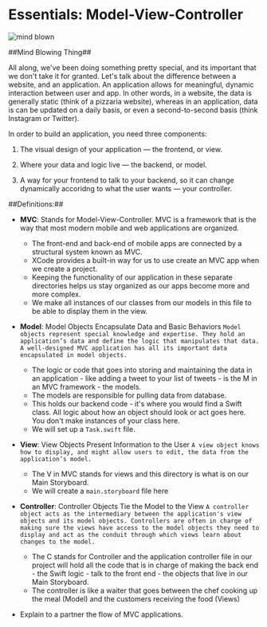 # Essentials: Model-View-Controller


![mind blown](http://i.giphy.com/1gUxB3UbATEvS.gif)


##Mind Blowing Thing##

All along, we've been doing something pretty special, and its important that we don't take it for granted.  Let's talk about the difference between a website, and an application.  An application allows for meaningful, dynamic interaction between user and app.  In other words, in a website, the data is generally static (think of a pizzaria website), whereas in an application, data is can be updated on a daily basis, or even a second-to-second basis (think Instagram or Twitter).  

In order to build an application, you need three components:

1. The visual design of your application — the frontend, or view.

2. Where your data and logic live — the backend, or model.

3. A way for your frontend to talk to your backend, so it can change dynamically accoridng to what the user wants — your controller.


##Definitions:##

+ **MVC**: Stands for Model-View-Controller. MVC is a framework that is the way that most modern mobile and web applications are organized.
  * The front-end and back-end of mobile apps are connected by a structural system known as MVC.
  * XCode provides a built-in way for us to use create an MVC app when we create a project.  
  * Keeping the functionality of our application in these separate directories helps us stay organized as our apps       become more and more complex.
  * We make all instances of our classes from our models in this file to be able to display them in the view.

+ **Model**: Model Objects Encapsulate Data and Basic Behaviors
`Model objects represent special knowledge and expertise. They hold an application’s data and define the logic that manipulates that data. A well-designed MVC application has all its important data encapsulated in model objects.`
  * The logic or code that goes into storing and maintaining the data in an application - like adding a tweet to your     list of tweets - is the M in an MVC framework - the models.
  * The models are responsible for pulling data from database.
  * This holds our backend code - it's where you would find a Swift class. All logic about how an object should look     or act goes here. You don't make instances of your class here.
  * We will set up a `Task.swift` file.

+ **View**: View Objects Present Information to the User
`A view object knows how to display, and might allow users to edit, the data from the application’s model.`
  * The V in MVC stands for views and this directory is what is on our Main Storyboard.
  * We will create a  `main.storyboard` file here



+ **Controller**:  Controller Objects Tie the Model to the View
`A controller object acts as the intermediary between the application's view objects and its model objects. Controllers are often in charge of making sure the views have access to the model objects they need to display and act as the conduit through which views learn about changes to the model.`
  * The C stands for Controller and the application controller file in our project will hold all the code that is in     charge of making the back end - the Swift logic - talk to the front end - the objects that live in our Main          Storyboard.
  * The controller is like a waiter that goes between the chef cooking up the meal (Model) and the customers             receiving the food (Views)



+ Explain to a partner the flow of MVC applications.
